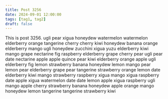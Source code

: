 ```yaml
---
title: Post 3256
date: 2024-09-01 12:00:00
tags: [tag1, tag2]
draft: false
---
```

This is post 3256.
ugli
pear
xigua
honeydew
watermelon
watermelon
elderberry
orange
tangerine
cherry
cherry
kiwi
honeydew
banana
orange
elderberry
mango
ugli
honeydew
zucchini
xigua
yuzu
elderberry
kiwi
mango
grape
nectarine
fig
raspberry
elderberry
grape
cherry
pear
ugli
pear
date
nectarine
apple
apple
quince
pear
kiwi
elderberry
orange
apple
ugli
elderberry
fig
lemon
strawberry
banana
honeydew
lemon
mango
pear
lemon
pear
elderberry
grape
pear
tangerine
strawberry
orange
lemon
date
elderberry
kiwi
mango
strawberry
raspberry
xigua
mango
xigua
raspberry
date
apple
xigua
watermelon
date
date
lemon
apple
xigua
raspberry
ugli
mango
apple
cherry
strawberry
banana
honeydew
apple
orange
mango
honeydew
lemon
tangerine
tangerine
strawberry
kiwi
